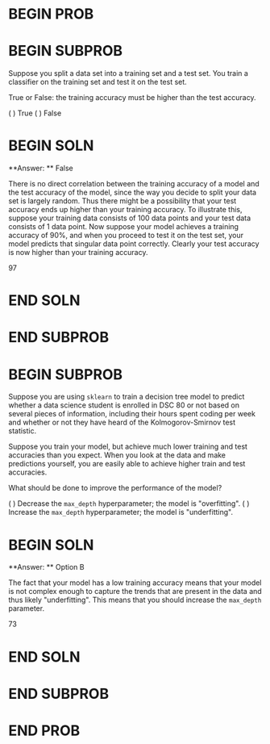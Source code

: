 # BEGIN PROB

# BEGIN SUBPROB
Suppose you split a data set into a training set and a test set. You train a classifier on the training set and test it on the test set.

True or False: the training accuracy must be higher than the test accuracy.

( ) True
( ) False

# BEGIN SOLN
**Answer: ** False

There is no direct correlation between the training accuracy of a model and the test accuracy of the model, since the way you decide to split your data set is largely random. Thus there might be a possibility that your test accuracy ends up higher than your training accuracy. To illustrate this, suppose your training data consists of 100 data points and your test data consists of 1 data point. Now suppose your model achieves a training accuracy of 90%, and when you proceed to test it on the test set, your model predicts that singular data point correctly. Clearly your test accuracy is now higher than your training accuracy.

<average>97</average>

# END SOLN

# END SUBPROB

# BEGIN SUBPROB

Suppose you are using `sklearn` to train a decision tree model to predict whether a data science student is enrolled in DSC 80 or not based on several pieces of information, including their hours spent coding per week and whether or not they have heard of the Kolmogorov-Smirnov test statistic.

Suppose you train your model, but achieve much lower training and test
accuracies than you expect. When you look at the data and make predictions
yourself, you are easily able to achieve higher train and test accuracies.

What should be done to improve the performance of the model?

( ) Decrease the `max_depth` hyperparameter; the model is "overfitting".
( ) Increase the `max_depth` hyperparameter; the model is "underfitting".

# BEGIN SOLN
**Answer: ** Option B

The fact that your model has a low training accuracy means that your model is not complex enough to capture the trends that are present in the data and thus likely "underfitting". This means that you should increase the `max_depth` parameter.

<average>73</average>

# END SOLN

# END SUBPROB

# END PROB